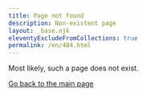 ```yaml
---
title: Page not found
description: Non-existent page
layout: _base.njk
eleventyExcludeFromCollections: true
permalink: /en/404.html
---
```

Most likely, such a page does not exist.

[Go back to the main page](/en/)
